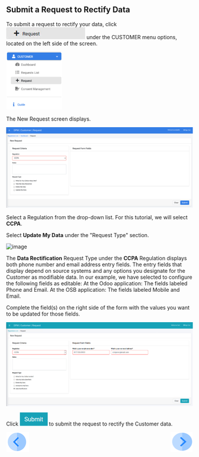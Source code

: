 ## Submit a Request to Rectify Data

To submit a request to rectify your data, click ![image](../images/Customer_Request.jpg) under the CUSTOMER menu options, located on the left side of the screen. 

<img src="../images/Customer_Request_LeftPanel.png" width="30%" height="30%">

The New Request screen displays.

![image](../images/Customer_Request_Landing.png)

Select a Regulation from the drop-down list. For this tutorial, we will select **CCPA**.


Select **Update My Data** under the "Request Type" section.

![image](../images/04_rectify_update_my_data_request.jpg)

The **Data Rectification** Request Type under the **CCPA** Regulation displays both phone number and email address entry fields. The entry fields that display depend on source systems and any options you designate for the Customer as modifiable data. In our example, we have selected to configure the following fields as editable:
At the Odoo application: The fields labeled Phone and Email.
At the OSB application: The fields labeled Mobile and Email.

Complete the field(s) on the right side of the form with the values you want to be updated for those fields.  

![image](../images/04_2_Rectify_FormFields.jpg)     

Click ![image](../images/06_ICON_Submit.jpg) to submit the request to rectify the Customer data.



[![Previous](../images/Previous.png)]( 03_03_Rectify_Login.md)[<img align="right" width="60" height="54" src="../images/Next.png">](03_05_Rectify_Ensure_Marked_Complete.md)
